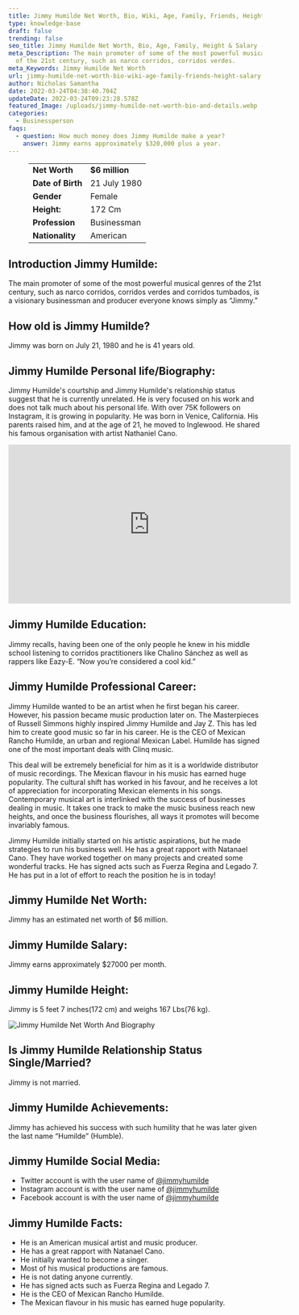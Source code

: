 ```yaml
---
title: Jimmy Humilde Net Worth, Bio, Wiki, Age, Family, Friends, Height & Salary
type: knowledge-base
draft: false
trending: false
seo_title: Jimmy Humilde Net Worth, Bio, Age, Family, Height & Salary - WorthKnow
meta_Description: The main promoter of some of the most powerful musical genres
  of the 21st century, such as narco corridos, corridos verdes.
meta_Keywords: Jimmy Humilde Net Worth
url: jimmy-humilde-net-worth-bio-wiki-age-family-friends-height-salary
author: Nicholas Samantha
date: 2022-03-24T04:38:40.704Z
updateDate: 2022-03-24T09:23:28.578Z
featured_Image: /uploads/jimmy-humilde-net-worth-bio-and-details.webp
categories:
  - Businessperson
faqs:
  - question: How much money does Jimmy Humilde make a year?
    answer: Jimmy earns approximately $320,000 plus a year.
---
```

<figure class="wp-block-table is-style-stripes">
  <table>
    <tbody>
      <tr>
        <td>
          <strong>Net Worth</strong>
        </td>
        <td>
          <strong>$6 million</strong>
        </td>
      </tr>
      <tr>
        <td>
          <strong>Date of Birth</strong>
        </td>
        <td>21 July 1980</td>
      </tr>
      <tr>
        <td>
          <strong>Gender</strong>
        </td>
        <td>Female</td>
      </tr>
      <tr>
        <td>
          <strong>Height:</strong>
        </td>
        <td>172 Cm</td>
      </tr>
      <tr>
        <td>
          <strong>Profession</strong>
        </td>
        <td> Businessman</td>
      </tr>
      <tr>
        <td>
          <strong>Nationality</strong>
        </td>
        <td>American</td>
      </tr>
    </tbody>
  </table>
</figure>

## **Introduction Jimmy Humilde:**

The main promoter of some of the most powerful musical genres of the 21st century, such as narco corridos, corridos verdes and corridos tumbados, is a visionary businessman and producer everyone knows simply as “Jimmy.”

## **How old is Jimmy Humilde?**

Jimmy was born on July 21, 1980 and he is 41 years old.

## **Jimmy Humilde Personal life/Biography:**

Jimmy Humilde's courtship and Jimmy Humilde's relationship status suggest that he is currently unrelated. He is very focused on his work and does not talk much about his personal life. With over 75K followers on Instagram, it is growing in popularity. He was born in Venice, California. His parents raised him, and at the age of 21, he moved to Inglewood. He shared his famous organisation with artist Nathaniel Cano.

<iframe width="560" height="315" src="https://www.youtube.com/embed/YoJuu-kqGco" title="YouTube video player" frameborder="0" allow="accelerometer; autoplay; clipboard-write; encrypted-media; gyroscope; picture-in-picture" allowfullscreen></iframe>

## **Jimmy Humilde Education:**

Jimmy recalls, having been one of the only people he knew in his middle school listening to corridos practitioners like Chalino Sánchez as well as rappers like Eazy-E. “Now you’re considered a cool kid.”

## **Jimmy Humilde Professional Career:**

Jimmy Humilde wanted to be an artist when he first began his career. However, his passion became music production later on. The Masterpieces of Russell Simmons highly inspired Jimmy Humilde and Jay Z. This has led him to create good music so far in his career. He is the CEO of Mexican Rancho Humilde, an urban and regional Mexican Label. Humilde has signed one of the most important deals with Clinq music.

This deal will be extremely beneficial for him as it is a worldwide distributor of music recordings. The Mexican flavour in his music has earned huge popularity. The cultural shift has worked in his favour, and he receives a lot of appreciation for incorporating Mexican elements in his songs. Contemporary musical art is interlinked with the success of businesses dealing in music. It takes one track to make the music business reach new heights, and once the business flourishes, all ways it promotes will become invariably famous.

Jimmy Humilde initially started on his artistic aspirations, but he made strategies to run his business well. He has a great rapport with Natanael Cano. They have worked together on many projects and created some wonderful tracks. He has signed acts such as Fuerza Regina and Legado 7. He has put in a lot of effort to reach the position he is in today!

## **Jimmy Humilde Net Worth:**

Jimmy has an estimated net worth of $6 million.

## **Jimmy Humilde Salary:**

Jimmy earns approximately $27000 per month.

## **Jimmy Humilde Height:**

Jimmy is 5 feet 7 inches(172 cm) and weighs 167 Lbs(76 kg).

![Jimmy Humilde Net Worth And Biography](/uploads/jimmy-humilde-net-worth-.webp)

## **Is Jimmy Humilde Relationship Status Single/Married?**

Jimmy is not married.

## **Jimmy Humilde Achievements:**

Jimmy has achieved his success with such humility that he was later given the last name “Humilde” (Humble).

## **Jimmy Humilde Social Media:**

* Twitter account is with the user name of <a href="https://twitter.com/jimmyhumilde" target="_blank" rel="nofollow" rel="noopener">@jimmyhumilde</a>
* Instagram account is with the user name of <a href="https://www.instagram.com/jimmyhumilde.rh/" target="_blank" rel="nofollow" rel="noopener">@jimmyhumilde</a>
* Facebook account is with the user name of <a href="https://www.facebook.com/jimmyhumilde/photos/" target="_blank" rel="nofollow" rel="noopener">@jimmyhumilde</a>

## Jimmy Humilde Facts:

* He is an American musical artist and music producer.
* He has a great rapport with Natanael Cano.
* He initially wanted to become a singer.
* Most of his musical productions are famous.
* He is not dating anyone currently.
* He has signed acts such as Fuerza Regina and Legado 7.
* He is the CEO of Mexican Rancho Humilde.
* The Mexican flavour in his music has earned huge popularity.